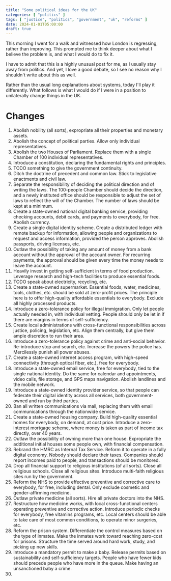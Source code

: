 ```yaml
---
title: "Some political ideas for the UK"
categories: [ "politics" ]
tags: [ "justice", "politics", "government", "uk", "reforms" ]
date: 2024-01-01T05:00:00
draft: true
---
```


This morning I went for a walk and witnessed how London is regressing, rather than improving. This prompted me to think deeper about what I believe the problem is, and what I would do to fix it.

I have to admit that this is a highly unusual post for me, as I usually stay away from politics. And yet, I love a good debate, so I see no reason why I shouldn't write about this as well.

Rather than the usual long explanations about systems, today I'll play it differently. What follows is what I would do if I were in a position to unilaterally change things in the UK.

# Changes

1. Abolish nobility (all sorts), expropriate all their properties and monetary assets.
2. Abolish the concept of political parties. Allow only individual representatives.
3. Abolish the two Houses of Parliament. Replace them with a single Chamber of 100 individual representatives.
4. Introduce a constitution, declaring the fundamental rights and principles.
5. TODO something to give the government continuity.
6. Ditch the doctrine of precedent and common law. Stick to legislative enactments and civil law.
7. Separate the responsibility of deciding the political direction and of writing the laws. The 100-people Chamber should decide the direction, and a newly instituted office should be responsible to adjust the set of laws to reflect the will of the Chamber. The number of laws should be kept at a minimum.
8. Create a state-owned national digital banking service, providing checking accounts, debit cards, and payments to everybody, for free. Abolish currency.
9. Create a single digital identity scheme. Create a distributed ledger with remote backup for information, allowing people and organizations to request and access information, provided the person approves. Abolish passports, driving licenses, etc.
10. Outlaw the possibility of taking any amount of money from a bank account without the approval of the account owner. For recurring payments, the approval should be given every time the money needs to leave the account.
11. Heavily invest in getting self-sufficient in terms of food production. Leverage research and high-tech facilities to produce essential foods.
12. TODO speak about electricity, recycling, etc.
13. Create a state-owned supermarket. Essential foods, water, medicines, tools, clothes, etc. should be sold at zero-profit prices. The principle here is to offer high-quality affordable essentials to everybody. Exclude all highly processed products.
14. Introduce a zero-tolerance policy for illegal immigration. Only let people actually needed in, with individual vetting. People should only be let in if there are margins in terms of self-sufficiency.
15. Create local administrations with cross-functional responsibilities across justice, policing, legislation, etc. Align them centrally, but give them ample discretion to run their area.
16. Introduce a zero-tolerance policy against crime and anti-social behavior. Re-introduce stop and search, etc. Increase the powers the police has. Mercilessly punish all power abuses.
17. Create a state-owned internet access program, with high-speed connectivity (through optical fiber, etc.), free for everybody.
18. Introduce a state-owned email service, free for everybody, tied to the single national identity. Do the same for calendar and appointments, video calls, file storage, and GPS maps navigation. Abolish landlines and the mobile network.
19. Introduce a state-owned identity provider service, so that people can federate their digital identity across all services, both government-owned and run by third parties.
20. Ban all written communications via mail, replacing them with email communications through the nationwide service.
21. Create a state-owned housing company. Build high-quality essential homes for everybody, on demand, at cost price. Introduce a zero-interest mortgage scheme, where money is taken as part of income tax directly, over 40 years.
22. Outlaw the possibility of owning more than one house. Expropriate the additional initial houses some people own, with financial compensation.
23. Rebrand the HMRC as Internal Tax Service. Reform it to operate in a fully digital economy. Nobody should declare their taxes. Companies should report incomes paid to people, and transactions should be monitored.
24. Drop all financial support to religious institutions (of all sorts). Close all religious schools. Close all religious sites. Introduce multi-faith religious sites run by the government.
25. Reform the NHS to provide effective preventive and corrective care to everybody, for free, including dental. Only exclude cosmetic and gender-affirming medicine.
26. Outlaw private medicine (all sorts). Hire all private doctors into the NHS.
27. Restructure how medicine works, with local cross-functional centers operating preventive and corrective action. Introduce periodic checks for everybody, free vitamins programs, etc. Local centers should be able to take care of most common conditions, to operate minor surgeries, etc.
28. Reform the prison system. Differentiate the control measures based on the type of inmates. Make the inmates work toward reaching zero-cost for prisons. Structure the time served around hard work, study, and picking up new skills.
29. Introduce a mandatory permit to make a baby. Release permits based on sustainability and self-sufficiency targets. People who have fewer kids should precede people who have more in the queue. Make having an unsanctioned baby a crime.
30. 

[//]: # (TODO: change title with "manifesto" in it; group, sort, and categorize the points; maybe add a principles section)